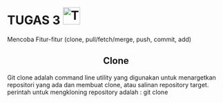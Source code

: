 # TUGAS 3 <img src="https://raw.githubusercontent.com/Tarikul-Islam-Anik/Animated-Fluent-Emojis/master/Emojis/People%20with%20professions/Technologist%20Medium-Light%20Skin%20Tone.png" alt="Technologist Medium-Light Skin Tone" width="40" height="40" />

Mencoba Fitur-fitur (clone, pull/fetch/merge, push, commit, add)

<h2 align="center"> Clone</h2>

Git clone adalah command line utility yang digunakan untuk menargetkan repositori yang ada dan membuat clone, atau salinan repository target. perintah untuk mengkloning repository adalah : git clone <repository-link>